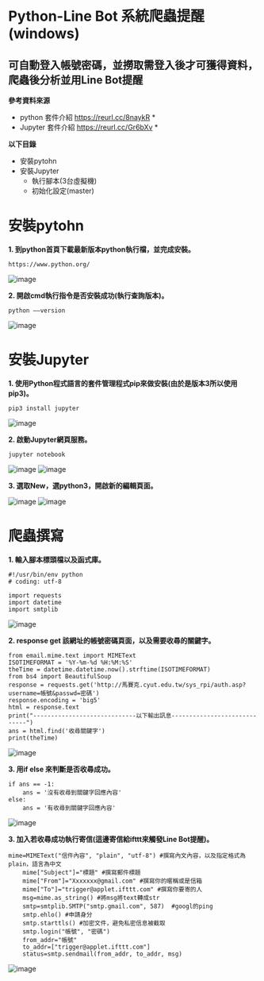 # Python-Line Bot 系統爬蟲提醒(windows)
## 可自動登入帳號密碼，並撈取需登入後才可獲得資料，爬蟲後分析並用Line Bot提醒

**參考資料來源**
* python 套件介紹 https://reurl.cc/8naykR *
* Jupyter 套件介紹 https://reurl.cc/Gr6bXv *

**以下目錄**
* 安裝pytohn
* 安裝Jupyter
  * 執行腳本(3台虛擬機)
  * 初始化設定(master)

# 安裝pytohn

**1. 到python首頁下載最新版本python執行檔，並完成安裝。**
```
https://www.python.org/
```
![image](https://github.com/880831ian/Python-LineBot/blob/main/images/1.png)

**2. 開啟cmd執行指令是否安裝成功(執行查詢版本)。**
```
python ––version
```
![image](https://github.com/880831ian/Python-LineBot/blob/main/images/2.PNG)

# 安裝Jupyter

**1. 使用Python程式語言的套件管理程式pip來做安裝(由於是版本3所以使用pip3)。**
```
pip3 install jupyter    
```
![image](https://github.com/880831ian/Python-LineBot/blob/main/images/3.PNG)

**2. 啟動Jupyter網頁服務。**
```
jupyter notebook  
```
![image](https://github.com/880831ian/Python-LineBot/blob/main/images/4.PNG)
![image](https://github.com/880831ian/Python-LineBot/blob/main/images/5.PNG)

**3. 選取New，選python3，開啟新的編輯頁面。**

![image](https://github.com/880831ian/Python-LineBot/blob/main/images/6.png)
![image](https://github.com/880831ian/Python-LineBot/blob/main/images/7.PNG)

# 爬蟲撰寫

**1. 輸入腳本標頭檔以及函式庫。**
```
#!/usr/bin/env python
# coding: utf-8

import requests
import datetime
import smtplib 
```
![image](https://github.com/880831ian/Python-LineBot/blob/main/images/8.PNG)

**2. response get 該網址的帳號密碼頁面，以及需要收尋的關鍵字。**
```
from email.mime.text import MIMEText
ISOTIMEFORMAT = '%Y-%m-%d %H:%M:%S'
theTime = datetime.datetime.now().strftime(ISOTIMEFORMAT)
from bs4 import BeautifulSoup
response = requests.get('http://馬賽克.cyut.edu.tw/sys_rpi/auth.asp?username=帳號&passwd=密碼')
response.encoding = 'big5'
html = response.text
print("-----------------------------以下輸出訊息-----------------------------")
ans = html.find('收尋關鍵字')
print(theTime)
```
![image](https://github.com/880831ian/Python-LineBot/blob/main/images/9.PNG)

**3. 用if else 來判斷是否收尋成功。**
```
if ans == -1:
    ans = '沒有收尋到關鍵字回應內容'
else:
    ans = '有收尋到關鍵字回應內容'
```
![image](https://github.com/880831ian/Python-LineBot/blob/main/images/10.PNG)

**3. 加入若收尋成功執行寄信(這邊寄信給ifttt來觸發Line Bot提醒)。**
```
mime=MIMEText("信件內容", "plain", "utf-8") #撰寫內文內容，以及指定格式為plain，語言為中文
    mime["Subject"]="標題" #撰寫郵件標題
    mime["From"]="Xxxxxxx@gmail.com" #撰寫你的暱稱或是信箱
    mime["To"]="trigger@applet.ifttt.com" #撰寫你要寄的人
    msg=mime.as_string() #將msg將text轉成str
    smtp=smtplib.SMTP("smtp.gmail.com", 587)  #googl的ping
    smtp.ehlo() #申請身分
    smtp.starttls() #加密文件，避免私密信息被截取
    smtp.login("帳號", "密碼") 
    from_addr="帳號"
    to_addr=["trigger@applet.ifttt.com"]
    status=smtp.sendmail(from_addr, to_addr, msg)
```
![image](https://github.com/880831ian/Python-LineBot/blob/main/images/11.PNG)
